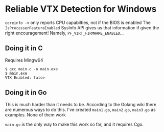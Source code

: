 Reliable VTX Detection for Windows
==================================

`coreinfo -v` only reports CPU capabilties, not if the BIOS is enabled
The `IsProcesserFeatureEnabled` SysInfo API gives us that information if given the right encouragement!
Namely, `PF_VIRT_FIRMWARE_ENABLED`...

## Doing it in C

Requires Mingw64
```
$ gcc main.c -o main.exe
$ main.exe
VTX Enabled: false
```
## Doing it in Go

This is much harder than it needs to be.
According to the Golang wiki there are numerous ways to do this.
I've created `main1.go`, `main2.go`, `main3.go` as examples.
None of them work

`main.go` is the only way to make this work so far, and it requires Cgo.
